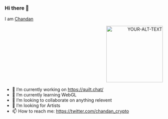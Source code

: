 ### Hi there 👋
I am <a href="https://ud.me/chandan.crypto">Chandan</a>
<div display="flex">
<div  align="right" >
<picture href="https://opensea.io/assets/matic/0x2953399124f0cbb46d2cbacd8a89cf0599974963/93702039409391172548632432593961682753498611955672757036687243463921944756234" >
 <source media="(prefers-color-scheme: dark)" srcset="https://i.seadn.io/gae/I0KLTPS20S4Dya0V7bEny27129JN1XQUco9wyy6J--eHV1k3hZ1_x0ZiPShi7rj-AgiY_7P4yGQullSh8Yh6EsKdaWLn8mlW6SdZTw?auto=format&w=1000"  width="180" height="180">
 <source media="(prefers-color-scheme: light)" srcset="https://i.seadn.io/gae/I0KLTPS20S4Dya0V7bEny27129JN1XQUco9wyy6J--eHV1k3hZ1_x0ZiPShi7rj-AgiY_7P4yGQullSh8Yh6EsKdaWLn8mlW6SdZTw?auto=format&w=1000"  width="180" height="180">
 <img alt="YOUR-ALT-TEXT" src="YOUR-DEFAULT-IMAGE">
</picture>
 </div>

- 🔭 I’m currently working on https://quilt.chat/
- 🌱 I’m currently learning WebGL
- 👯 I’m looking to collaborate on anything relevent
- 🤔 I’m looking for Artists
- 📫 How to reach me: https://twitter.com/chandan_crypto

</div>
